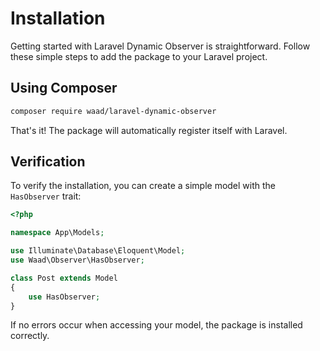 # Installation

Getting started with Laravel Dynamic Observer is straightforward. Follow these simple steps to add the package to your Laravel project.

## Using Composer

```bash
composer require waad/laravel-dynamic-observer
```

That's it! The package will automatically register itself with Laravel.

## Verification

To verify the installation, you can create a simple model with the `HasObserver` trait:

```php
<?php

namespace App\Models;

use Illuminate\Database\Eloquent\Model;
use Waad\Observer\HasObserver;

class Post extends Model
{
    use HasObserver;
}
```

If no errors occur when accessing your model, the package is installed correctly. 